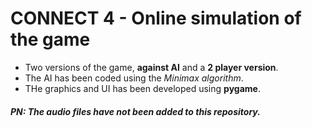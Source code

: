 # CONNECT 4 - Online simulation of the game

- Two versions of the game, **against AI** and a **2 player version**.
- The AI has been coded using the _Minimax algorithm_.
- THe graphics and UI has been developed using **pygame**.

##### PN: The audio files have not been added to this repository.

